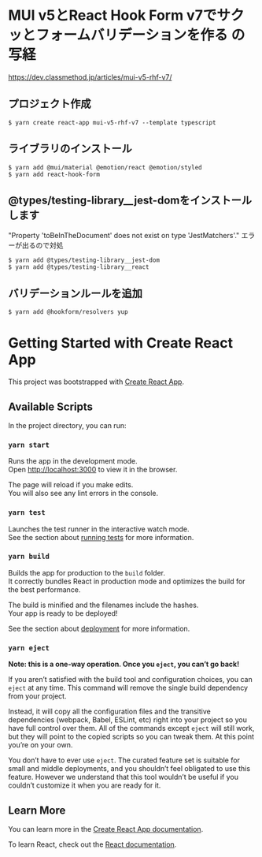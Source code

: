# MUI v5とReact Hook Form v7でサクッとフォームバリデーションを作る の写経
https://dev.classmethod.jp/articles/mui-v5-rhf-v7/

## プロジェクト作成
```
$ yarn create react-app mui-v5-rhf-v7 --template typescript
```

## ライブラリのインストール
```
$ yarn add @mui/material @emotion/react @emotion/styled
$ yarn add react-hook-form
```

## @types/testing-library__jest-domをインストールします
"Property 'toBeInTheDocument' does not exist on type 'JestMatchers<HTMLElement>'."
エラーが出るので対処
```
$ yarn add @types/testing-library__jest-dom
$ yarn add @types/testing-library__react
```

## バリデーションルールを追加
```
$ yarn add @hookform/resolvers yup
```


# Getting Started with Create React App

This project was bootstrapped with [Create React App](https://github.com/facebook/create-react-app).

## Available Scripts

In the project directory, you can run:

### `yarn start`

Runs the app in the development mode.\
Open [http://localhost:3000](http://localhost:3000) to view it in the browser.

The page will reload if you make edits.\
You will also see any lint errors in the console.

### `yarn test`

Launches the test runner in the interactive watch mode.\
See the section about [running tests](https://facebook.github.io/create-react-app/docs/running-tests) for more information.

### `yarn build`

Builds the app for production to the `build` folder.\
It correctly bundles React in production mode and optimizes the build for the best performance.

The build is minified and the filenames include the hashes.\
Your app is ready to be deployed!

See the section about [deployment](https://facebook.github.io/create-react-app/docs/deployment) for more information.

### `yarn eject`

**Note: this is a one-way operation. Once you `eject`, you can’t go back!**

If you aren’t satisfied with the build tool and configuration choices, you can `eject` at any time. This command will remove the single build dependency from your project.

Instead, it will copy all the configuration files and the transitive dependencies (webpack, Babel, ESLint, etc) right into your project so you have full control over them. All of the commands except `eject` will still work, but they will point to the copied scripts so you can tweak them. At this point you’re on your own.

You don’t have to ever use `eject`. The curated feature set is suitable for small and middle deployments, and you shouldn’t feel obligated to use this feature. However we understand that this tool wouldn’t be useful if you couldn’t customize it when you are ready for it.

## Learn More

You can learn more in the [Create React App documentation](https://facebook.github.io/create-react-app/docs/getting-started).

To learn React, check out the [React documentation](https://reactjs.org/).
